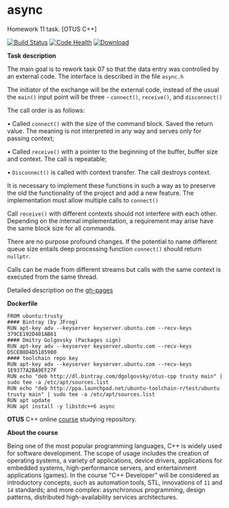# async
Homework 11 task. [OTUS C++]

[![Build Status](https://travis-ci.org/DGolgovsky/async_bulk.svg?branch=master)](https://travis-ci.org/DGolgovsky/async_bulk)
[![Code Health](https://landscape.io/github/DGolgovsky/async_bulk/master/landscape.svg?style=flat)](https://landscape.io/github/DGolgovsky/async_bulk/master)
[ ![Download](https://api.bintray.com/packages/dgolgovsky/otus-cpp/async/images/download.svg) ](https://bintray.com/dgolgovsky/otus-cpp/async/_latestVersion)

**Task description**

The main goal is to rework task 07 so that the data entry was controlled by an external code. The interface is described in the file `async.h`

The initiator of the exchange will be the external code, instead of the usual the `main()` input point will be three - `connect()`, `receive()`, and `disconnect()`

The call order is as follows:

• Called `connect()` with the size of the command block. Saved the return value. The meaning is not interpreted in any way and serves only for passing context;

• Called `receive()` with a pointer to the beginning of the buffer, buffer size and context. The call is repeatable;

• `Disconnect()` is called with context transfer. The call destroys context.

It is necessary to implement these functions in such a way as to preserve the old the functionality of the project and add a new feature. The implementation must allow multiple calls to `connect()`

Call `receive()` with different contexts should not interfere with each other. Depending on the internal implementation, a requirement may arise have the same block size for all commands.

There are no purpose profound changes. If the potential to name different queue size entails deep processing function `connect()` should return `nullptr`.

Calls can be made from different streams but calls with the same context is executed from the same thread.

Detailed description on the [gh-pages](https://dgolgovsky.github.io/async_bulk/)

**Dockerfile**
```
FROM ubuntu:trusty
#### Bintray (by JFrog) 
RUN apt-key adv --keyserver keyserver.ubuntu.com --recv-keys 379CE192D401AB61
#### Dmitry Golgovsky (Packages sign) 
RUN apt-key adv --keyserver keyserver.ubuntu.com --recv-keys D5CEB8D4D5185900
#### toolchain repo key
RUN apt-key adv --keyserver keyserver.ubuntu.com --recv-keys 1E9377A2BA9EF27F
RUN echo "deb http://dl.bintray.com/dgolgovsky/otus-cpp trusty main" | sudo tee -a /etc/apt/sources.list
RUN echo "deb http://ppa.launchpad.net/ubuntu-toolchain-r/test/ubuntu trusty main" | sudo tee -a /etc/apt/sources.list
RUN apt update
RUN apt install -y libstdc++6 async
```

**OTUS** C++ online [course](https://otus.ru/lessons/razrabotchik-c++/) studying repository.

**About the course**

Being one of the most popular programming languages, C++ is widely used for software development. The scope of usage includes the creation of operating systems, a variety of applications, device drivers, applications for embedded systems, high-performance servers, and entertainment applications (games).
In the course "C++ Developer" will be considered as introductory concepts, such as automation tools, STL, innovations of `11` and `14` standards; and more complex: asynchronous programming, design patterns, distributed high-availability services architectures.
